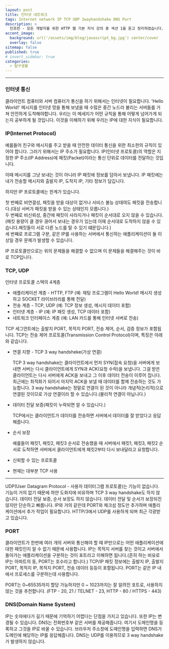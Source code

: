 ```yaml
---
layout: post
title: 인터넷 네트워크
tags: Internet network IP TCP UDP 3wayhandshake DNS Port
description: >
  인프런 - 모든 개발자를 위한 HTTP 웹 기본 지식 강의 중 섹션 1을 듣고 정리하였습니다.
accent_image:
  background: url('/assets/img/blog/javascript_bg.jpg') center/cover
  overlay: false
sitemap: false
published: true
# invert_sidebar: true
categories:
  - 탐구생활
---
```


---

### 인터넷 통신

클라이언트 컴퓨터와 서버 컴퓨터가 통신을 하기 위해서는 인터넷이 필요합니다.
'Hello World!' 메시지를 인터넷 망을 통해 보냈을 때 수많은 중간 노드라 불리는 서버들를 거쳐
안전하게 도착해야합니다.
우리는 이 메세지가 어떤 규칙을 통해 어떻게 넘어가게 되는지 공부하게 될 것입니다.
이것을 이해하기 위해 우리는 IP에 대한 지식이 필요합니다.

### IP(Internet Protocol)

예를들어 친구와 메시지를 주고 받을 때 안전한 데이터 통신을 위한 최소한의 규칙이 있어야 합니다.
그러기 위해서는 IP 주소가 필요합니다.
IP(인터넷 프로토콜)의 역할은 지정한 IP 주소(IP Address)에 패킷(Packet)이라는 통신 단위로 데이터를 전달하는 것입니다.

이때 메시지를 그냥 보내는 것이 아니라 IP 패킷애 정보를 담아서 보냅니다.
IP 패킷에는 내가 전송할 메시지와 출발지 IP, 도착지 IP, 기타 정보가 담깁니다.

하지만 IP 프로토콜에는 한계가 있습니다.

첫 번째로 비연결성, 패킷을 받을 대상이 없거나 서비스 불능 상태여도 패킷을 전송합니다.(대상 서버가 패킷을 받을 수 있는 상태인지 모릅니다.)<br>
두 번째로 비신뢰성, 중간에 패킷이 사라지거나 패킷이 순서대로 오지 않을 수 있습니다.(패킷 용량이 클 경우 끊어서 보내는 경우가 있는데 이때 순서대로 도착하지 않을 수 있습니다.패킷들이 서로 다른 노드를 탈 수 있기 떄문입니다.)<br>
세 번째로 프로그램 구분, 같은 IP를 사용하는 서버에서 통신하는 애플리케이션이 둘 이상일 경우 문제가 발생할 수 있습니다.<br>

IP 프로토콜만으로는 위의 문제들을 해결할 수 없으며 이 문제들을 해결해주는 것이 바로 TCP입니다.

### TCP, UDP

인터넷 프로토콜 스택의 4계층

- 애플리케이션 계층 - HTTP, FTP (예: 채팅 프로그램이 Hello World! 메시지 생성하고 SOCKET 라이브러리를 통해 전달)
- 전송 계층 - TCP, UDP (예: TCP 정보 생성, 메시지 데이터 포함)
- 인터넷 계층 - IP (예: IP 패킷 생성, TCP 데이터 포함)
- 네트워크 인터페이스 계층 (예: LAN 카드를 통해 인터넷 서버로 전송)

TCP 세그먼트에는 출발지 PORT, 목적지 PORT, 전송 제어, 순서, 검증 정보가 포함됩니다.
TCP는 전송 제어 프로토콜(Transmission Control Protocol)이며, 특징은 아래와 같습니다.

- 연결 지향 - TCP 3 way handsheke(가상 연결)

  TCP 3 way handshake는 클라이언트에서 먼저 SYN(접속 요청)을 서버에게 보내면 서버는 다시 클라이언트에게 SYN과 ACK(요청 수락)을 보냅니다.
  그걸 받은 클라이언트는 다시 서버에게 ACK을 보내고 그 이후 데이터 전송이 이루어 집니다.
  최근에는 최적화가 되어서 마지막 ACK을 보낼 때 데이터를 함께 전송하는 것도 가능합니다.
  3 way handshake는 정말로 연결이 된 것이 아니라 개념적(논리적)으로 연결된 것이므로 가상 연결이라 할 수 있습니다.(물리적 연결이 아닙니다.)

- 데이터 전달 보증(패킷이 누락되면 알 수 있습니다.)

  TCP에서는 클라이언트가 데이터를 전송하면 서버에서 데이터를 잘 받았다고 응답해줍니다.

- 순서 보장

  예를들어 패킷1, 패킷2, 패킷3 순서로 전송했을 때 서버에서 패킷1, 패킷3, 패킷2 순서로 도착하면 서버에서 클라이언트에게 패킷2부터 다시 보내달라고 요청합니다.

- 신뢰할 수 있는 프로토콜
- 현재는 대부분 TCP 사용

---

UDP(User Datagram Protocol - 사용자 데이터그램 프로토콜)는 기능이 없습니다.
기능이 거의 없기 때문에 하얀 도화지에 비유하며 TCP 3 way handshake도 하지 않습니다.
데이터 전달 보증, 순서 보장도 하지 않습니다.
데이터 전달 및 순서가 보장되진 않지만 단순하고 빠릅니다.
IP와 거의 같은데 PORT와 체크섬 정도만 추가하며 애플리케이션에서 추가 작업이 필요합니다.
HTTP/3에서 UDP를 사용하게 되며 최근 각광받고 있습니다.

### PORT

클라이언트가 한번에 여러 개의 서버와 통신해야 할 때 IP만으로는 어떤 애플리케이션에 대한 패킷인지 알 수 없기 때문에 사용합니다.
IP는 목적지 서버를 찾는 것이고 서버에서 돌아가는 애플리케이션을 구분하는 것이 포트라고 이해하면 됩니다.(흔히 하는 비유로 IP는 아파트의 동, PORT는 호수라고 합니다.)
TCP/IP 패킷 정보에는 출발지 IP, 출발지 PORT, 목적지 IP, 목적지 PORT, 전송 데이터 등등이 포함됩니다.
PORT는 같은 IP 내에서 프로세스를 구분하는데 사용합니다.

PORT는 0~65535까지 할당 가능하지만 0 ~ 1023까지는 잘 알려진 포트로, 사용하지 않는 것을 추천합니다.
(FTP - 20, 21 / TELNET - 23, HTTP - 80 / HTTPS - 443)

### DNS(Domain Name System)

IP는 숫자에다가 길기 때문에 기억하기 어렵다는 단점을 가지고 있습니다.
또한 IP는 변경될 수 있습니다.
DNS는 전화번호부 같은 서버를 제공해줍니다. 여기서 도메인명을 등록하고 그것을 IP로 바꿀 수 있습니다.
브라우저 주소창에 도매인명을 입력하면 DNS가 도메인에 해당하는 IP를 응답해줍니다.
DNS는 UDP를 이용하므로 3 way handshake가 발생하지 않습니다.

